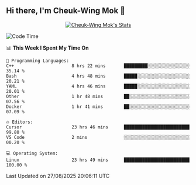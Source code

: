 ## Hi there, I'm Cheuk-Wing Mok 👋

<!--
**mozro0327/mozro0327** is a ✨ _special_ ✨ repository because its `README.md` (this file) appears on your GitHub profile.

Here are some ideas to get you started:

- 🔭 I’m currently working on ...
- 🌱 I’m currently learning ...
- 👯 I’m looking to collaborate on ...
- 🤔 I’m looking for help with ...
- 💬 Ask me about ...
- 📫 How to reach me: ...
- 😄 Pronouns: ...
- ⚡ Fun fact: ...
-->

<p align="center">
  <a href="https://github.com/mozro0327" class="rich-diff-level-one">
    <img src="https://github-readme-stats.vercel.app/api?username=mozro0327&title_color=333&text_color=777" alt="Cheuk-Wing Mok's Stats" >
    <!-- &hide=issues
    <img src="https://github-readme-stats.vercel.app/api?username=mozro0327&hide=issues&title_color=333&text_color=777" alt="Cheuk-Wing Mok's Stats" >
    -->
  </a>
</p>

<!--START_SECTION:waka-->
![Code Time](http://img.shields.io/badge/Code%20Time-3%2C783%20hrs%2014%20mins-blue)

📊 **This Week I Spent My Time On** 

```text
💬 Programming Languages: 
C++                      8 hrs 22 mins       █████████░░░░░░░░░░░░░░░░   35.14 % 
Bash                     4 hrs 48 mins       █████░░░░░░░░░░░░░░░░░░░░   20.21 % 
YAML                     4 hrs 46 mins       █████░░░░░░░░░░░░░░░░░░░░   20.01 % 
Other                    1 hr 48 mins        ██░░░░░░░░░░░░░░░░░░░░░░░   07.56 % 
Docker                   1 hr 41 mins        ██░░░░░░░░░░░░░░░░░░░░░░░   07.09 % 

🔥 Editors: 
Cursor                   23 hrs 46 mins      █████████████████████████   99.80 % 
VS Code                  2 mins              ░░░░░░░░░░░░░░░░░░░░░░░░░   00.20 % 

💻 Operating System: 
Linux                    23 hrs 49 mins      █████████████████████████   100.00 % 
```


 Last Updated on 27/08/2025 20:06:11 UTC
<!--END_SECTION:waka-->
